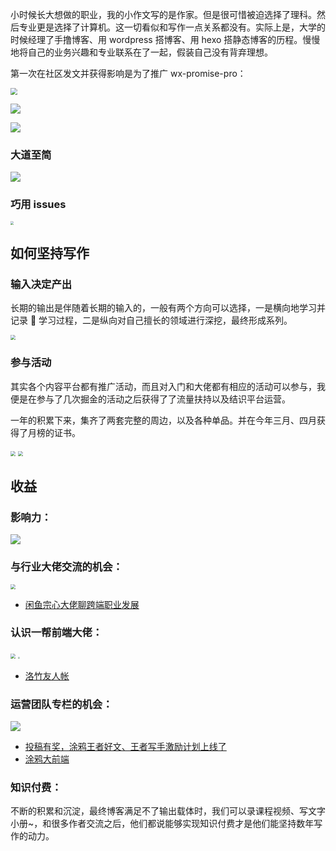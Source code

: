 小时候长大想做的职业，我的小作文写的是作家。但是很可惜被迫选择了理科。然后专业更是选择了计算机。这一切看似和写作一点关系都没有。实际上是，大学的时候经理了手撸博客、用 wordpress 搭博客、用 hexo 搭静态博客的历程。慢慢地将自己的业务兴趣和专业联系在了一起，假装自己没有背弃理想。

第一次在社区发文并获得影响是为了推广 wx-promise-pro：

<img src="https://cdn.jsdelivr.net/gh/youngjuning/images/20210515144737.png" style="zoom: 67%;" />

![](https://cdn.jsdelivr.net/gh/youngjuning/images/20210515144930.png)

![](https://cdn.jsdelivr.net/gh/youngjuning/images/20210515144955.png)

### 大道至简

![](https://cdn.jsdelivr.net/gh/youngjuning/images/20210515151757.png)

### 巧用 issues

<img src="https://cdn.jsdelivr.net/gh/youngjuning/images/20210515151617.png" style="zoom: 33%;" />

## 如何坚持写作

### 输入决定产出

长期的输出是伴随着长期的输入的，一般有两个方向可以选择，一是横向地学习并记录 📝 学习过程，二是纵向对自己擅长的领域进行深挖，最终形成系列。

<img src="https://cdn.jsdelivr.net/gh/youngjuning/images/20210515141909.png" style="zoom:50%;" />

### 参与活动

其实各个内容平台都有推广活动，而且对入门和大佬都有相应的活动可以参与，我便是在参与了几次掘金的活动之后获得了了流量扶持以及结识平台运营。

一年的积累下来，集齐了两套完整的周边，以及各种单品。并在今年三月、四月获得了月榜的证书。

<img src="https://p6-juejin.byteimg.com/tos-cn-i-k3u1fbpfcp/f0033f65290149cf947e41a6735fd914~tplv-k3u1fbpfcp-watermark.image" style="zoom:50%;" />

<img src="https://cdn.jsdelivr.net/gh/youngjuning/images/20210515143243.jpeg" style="zoom: 50%;" />

## 收益

### 影响力：

![](https://cdn.jsdelivr.net/gh/youngjuning/images/20210515141702.png)

### 与行业大佬交流的机会：

<img src="https://p1-juejin.byteimg.com/tos-cn-i-k3u1fbpfcp/8907918504174d9094119d0f707886a4~tplv-k3u1fbpfcp-watermark.image" style="zoom: 50%;" />

- [闲鱼宗心大佬聊跨端职业发展](https://juejin.cn/post/6946764691725254669)

### 认识一帮前端大佬：

<img src="https://cdn.jsdelivr.net/gh/youngjuning/images/20210515142639.png" style="zoom:50%;" />

<img src="https://cdn.jsdelivr.net/gh/youngjuning/images/20210515152428.png" style="zoom: 20%;" />

- [洛竹友人帐](https://youngjuning.js.org/friends)

### 运营团队专栏的机会：

![](https://cdn.jsdelivr.net/gh/youngjuning/images/20210515142738.png)

- [投稿有奖，涂鸦王者好文、王者写手激励计划上线了](https://notice.tuya-inc.com:7799/topic/172)
- [涂鸦大前端](https://juejin.cn/team/6930928760275337230/posts)

### 知识付费：

不断的积累和沉淀，最终博客满足不了输出载体时，我们可以录课程视频、写文字小册~，和很多作者交流之后，他们都说能够实现知识付费才是他们能坚持数年写作的动力。
